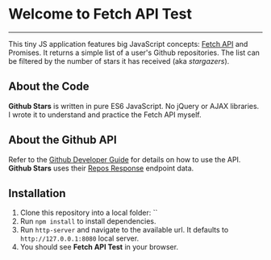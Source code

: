 # Welcome to Fetch API Test
----

This tiny JS application features big JavaScript concepts: [Fetch API](https://developer.mozilla.org/en-US/docs/Web/API/Fetch_API) and Promises. It returns a simple list of a user's Github repositories. The list can be filtered by the number of stars it has received (aka _stargazers_).

## About the Code
**Github Stars** is written in pure ES6 JavaScript. No jQuery or AJAX libraries. I wrote it to understand and practice the Fetch API myself.

## About the Github API
Refer to the [Github Developer Guide](https://developer.github.com/v3/) for details on how to use the API.
**Github Stars** uses their [Repos Response](https://developer.github.com/v3/repos/#response) endpoint data.

## Installation
1. Clone this repository into a local folder: ``
1. Run `npm install` to install dependencies.
1. Run `http-server` and navigate to the available url. It defaults to `http://127.0.0.1:8080` local server.
1. You should see **Fetch API Test** in your browser.
